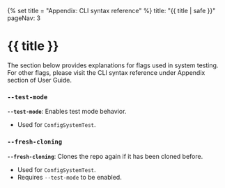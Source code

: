 {% set title = "Appendix: CLI syntax reference" %}
<frontmatter>
  title: "{{ title | safe }}"
  pageNav: 3
</frontmatter>

<h1 class="display-4"><md>{{ title }}</md></h1>

The section below provides explanations for flags used in system testing. For other flags, please visit the CLI 
syntax reference under Appendix section of User Guide.

<!-- ------------------------------------------------------------------------------------------------------ -->

### `--test-mode`

**`--test-mode`**: Enables test mode behavior.

<box type="info" seamless>

* Used for `ConfigSystemTest`.

</box>

<!-- ------------------------------------------------------------------------------------------------------ -->

### `--fresh-cloning`

**`--fresh-cloning`**: Clones the repo again if it has been cloned before.

<box type="info" seamless>

* Used for `ConfigSystemTest`.
* Requires `--test-mode` to be enabled.

</box>

